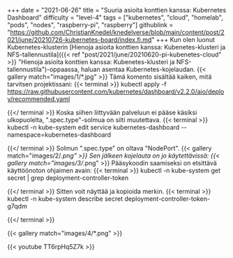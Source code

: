 +++
date = "2021-06-26"
title = "Suuria asioita konttien kanssa: Kubernetes Dashboard"
difficulty = "level-4"
tags = ["kubernetes", "cloud", "homelab", "pods", "nodes", "raspberry-pi", "raspberry"]
githublink = "https://github.com/ChristianKnedel/knedelverse/blob/main/content/post/2021/june/20210726-kubernetes-board/index.fi.md"
+++
Kun olen luonut Kubernetes-klusterin [Hienoja asioita konttien kanssa: Kubenetes-klusteri ja NFS-tallennustila]({{< ref "post/2021/june/20210620-pi-kubenetes-cloud" >}} "Hienoja asioita konttien kanssa: Kubenetes-klusteri ja NFS-tallennustila")-oppaassa, haluan asentaa Kubernetes-kojelaudan.
{{< gallery match="images/1/*.jpg" >}}
Tämä komento sisältää kaiken, mitä tarvitsen projektissani:
{{< terminal >}}
kubectl apply -f https://raw.githubusercontent.com/kubernetes/dashboard/v2.2.0/aio/deploy/recommended.yaml

{{</ terminal >}}
Koska siihen liittyvään palveluun ei pääse käsiksi ulkopuolelta, ".spec.type"-solmua on silti muutettava.
{{< terminal >}}
kubectl -n kube-system edit service kubernetes-dashboard --namespace=kubernetes-dashboard

{{</ terminal >}}
Solmun ".spec.type" on oltava "NodePort".
{{< gallery match="images/2/*.png" >}}
Sen jälkeen kojelauta on jo käytettävissä:
{{< gallery match="images/3/*.png" >}}
Pääsykoodin saamiseksi on etsittävä käyttöönoton ohjaimen avain:
{{< terminal >}}
kubectl -n kube-system get secret | grep deployment-controller-token

{{</ terminal >}}
Sitten voit näyttää ja kopioida merkin.
{{< terminal >}}
kubectl -n kube-system describe secret deployment-controller-token-g7qdm

{{</ terminal >}}

{{< gallery match="images/4/*.png" >}}

{{< youtube TT6rpHq5Z7k  >}}